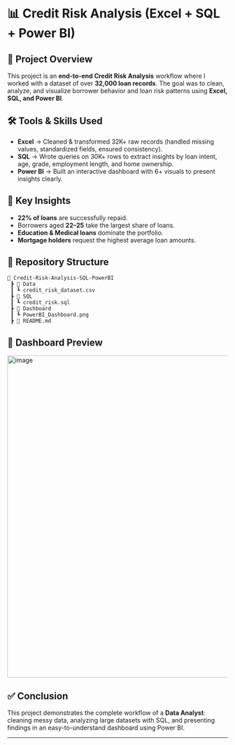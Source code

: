 # 📊 Credit Risk Analysis (Excel + SQL + Power BI)  

## 📌 Project Overview  
This project is an **end-to-end Credit Risk Analysis** workflow where I worked with a dataset of over **32,000 loan records**. The goal was to clean, analyze, and visualize borrower behavior and loan risk patterns using **Excel, SQL, and Power BI**.  

## 🛠 Tools & Skills Used  
- **Excel** → Cleaned & transformed 32K+ raw records (handled missing values, standardized fields, ensured consistency).  
- **SQL** → Wrote queries on 30K+ rows to extract insights by loan intent, age, grade, employment length, and home ownership.  
- **Power BI** → Built an interactive dashboard with 6+ visuals to present insights clearly.  

## 🔎 Key Insights  
- **22% of loans** are successfully repaid.  
- Borrowers aged **22–25** take the largest share of loans.  
- **Education & Medical loans** dominate the portfolio.  
- **Mortgage holders** request the highest average loan amounts.  

## 📂 Repository Structure  
```
📂 Credit-Risk-Analysis-SQL-PowerBI
 ┣ 📂 Data
 ┃ ┗ credit_risk_dataset.csv
 ┣ 📂 SQL
 ┃ ┗ credit_risk.sql
 ┣ 📂 Dashboard
 ┃ ┗ PowerBI_Dashboard.png
 ┣ 📜 README.md
```

## 📸 Dashboard Preview  
<img width="1311" height="735" alt="image" src="https://github.com/user-attachments/assets/aee16181-07cc-4d25-b0da-2cd27659df39" />


## ✅ Conclusion  
This project demonstrates the complete workflow of a **Data Analyst**: cleaning messy data, analyzing large datasets with SQL, and presenting findings in an easy-to-understand dashboard using Power BI.  

---
